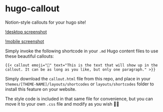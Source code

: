 # hugo-callout
Notion-style callouts for your hugo site!

[!desktop screenshot](callout-desktop.png)

[!mobile screenshot](callout-mobile.png)

Simply invoke the following shortcode in your `.md` Hugo content files to use these beautiful callouts:

```
{{< callout emoji="💯" text="This is the text that will show up in the callout. It can be as long as you like, but only one paragraph." >}}
```

Simply download the `callout.html` file from this repo, and place in your `themes/[THEME-NAME]/layouts/shortcodes` or `layouts/shortcodes` folder to install this feature on your website.

The style code is included in that same file for convenience, but you can move it to your own `.css` file and modify as you wish 👍🏻 
